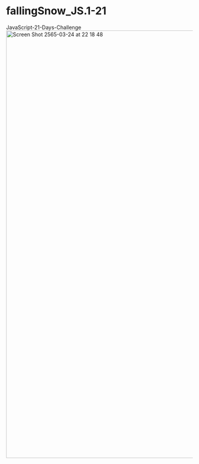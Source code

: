 # fallingSnow_JS.1-21
JavaScript-21-Days-Challenge
<img width="1153" alt="Screen Shot 2565-03-24 at 22 18 48" src="https://user-images.githubusercontent.com/89307294/159950474-c92f73ee-354f-4e65-baf1-578de818ef7d.png">

